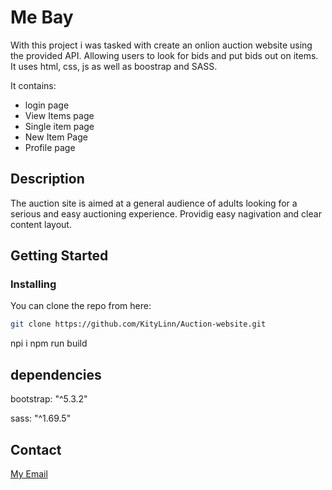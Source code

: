 # Me Bay
With this project i was tasked with create an onlion auction website using the provided API. Allowing users to look for bids and put bids out on items. It uses html, css, js as well as boostrap and SASS.


It contains:

- login page
- View Items page
- Single item page
- New Item Page
- Profile page

## Description

The auction site is aimed at a general audience of adults looking for a serious and easy auctioning experience. Providig easy nagivation and clear content layout.



## Getting Started

### Installing

You can clone the repo from here:

```bash
git clone https://github.com/KityLinn/Auction-website.git
```
npi i
npm run build

## dependencies

bootstrap: "^5.3.2"


sass: "^1.69.5"



## Contact

[My Email](LinVik27260@stud.noroff.no)